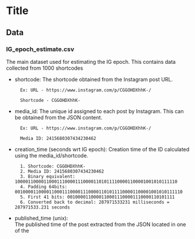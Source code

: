 # Title

## Data

### IG_epoch_estimate.csv
The main dataset used for estimating the IG epoch. This contains data collected from 1000 shortcodes

* shortcode:
    The shortcode obtained from the Instagram post URL.
    
        Ex: URL - https://www.instagram.com/p/CGGOHDXhhK-/
    
        Shortcode - CGGOHDXhhK-
        
* media_id:
    The unique id assigned to each post by Instagram. This can be obtained from the JSON content.
 
        Ex: URL - https://www.instagram.com/p/CGGOHDXhhK-/    

        Media ID: 2415680307434230462
        
* creation_time (seconds wrt IG epoch):	
    Creation time of the ID calculated using the media_id/shortcode.
    
        1. Shortcode: CGGOHDXhhK-
        2. Media ID: 2415680307434230462
        3. Binary equivalent: 10000110000110001110000111000011010111100001100001001010111110
        4. Padding 64bits: 0010000110000110001110000111000011010111100001100001001010111110
        5. First 41 bits: 00100001100001100011100001110000110101111
        6. Converted back to decimal: 287971533231 milliseconds = 287971533.231 seconds        

* published_time (unix):	
    The published time of the post extracted from the JSON located in one of the <script> tags in the HTML body.

* published_time (utc):	
    The date-time obtained after converting the above unix time into UTC.
    
* epoch_estimate (utc):
    The estimate IG epoch values calculated using the creation time of the ID and the published time from the HTML.

        published_time: The value extracted from the HTML (taken_at_timestamp) which is the number of seconds from the UNIX epoch (say, Tp).
        creation_time: The value extracted from the shortcode/media ID which is the number of milliseconds from the  IG epoch (say, Tc).
        IG epoch = Tp - (Tc/1000) seconds


* is_multiple:
    Wether this post contains multiple media or not.   
    
        True: Multiple media post
        False: Single media post
        
* count:
    If it is a multiple media post, how many media items does it contain.
    
* is_video: 
    Is this an image or a video.
    
        True: Single media video post
        False: Image (single or multiple media) 
        "Contains at least one video": A multiple media post which contains atleast one video media item.
    
* vid_duration	
    The duration of the video.
    (The video durations are available for the single video posts only)
    
* off_by:
    The difference between 2011-08-24T21:07:00Z and the date-time values in the IG epoch estimate column


### CGGOHDXhhK-.json
The JSON content  located in one of the <script> tags in the HTML body. This contains the published date-time (in Unix) of the IG post (https://www.instagram.com/p/CGGOHDXhhK-/).

### CKEYWF7gY4l.json
The JSON content of a multiple media post which contains an image and a video (https://www.instagram.com/p/CKEYWF7gY4l/).

## Code

### estimating_epoch.py
### calculate_delta.py

## Blog

### Link: 
